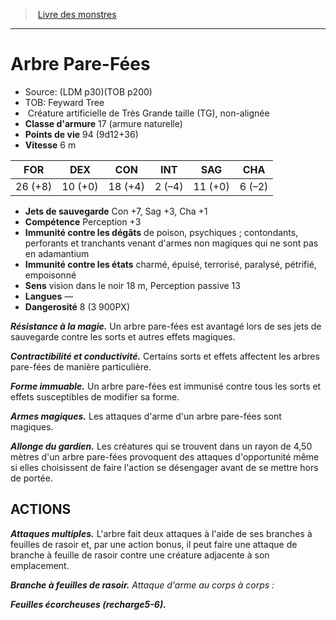 ﻿> [Livre des monstres](tome_of_beasts.md)

---

# Arbre Pare-Fées

- Source: (LDM p30)(TOB p200)
- TOB: Feyward Tree
-  Créature artificielle de Très Grande taille (TG), non-alignée
- **Classe d'armure** 17 (armure naturelle)
- **Points de vie** 94 (9d12+36)
- **Vitesse** 6 m

|FOR|DEX|CON|INT|SAG|CHA|
|---|---|---|---|---|---|
|26 (+8)|10 (+0)|18 (+4)|2 (–4)|11 (+0)|6 (–2)|

- **Jets de sauvegarde** Con +7, Sag +3, Cha +1
- **Compétence** Perception +3
- **Immunité contre les dégâts** de poison, psychiques ; contondants, perforants et tranchants venant d'armes non magiques qui ne sont pas en adamantium
- **Immunité contre les états** charmé, épuisé, terrorisé, paralysé, pétrifié, empoisonné
- **Sens** vision dans le noir 18 m, Perception passive 13
- **Langues** —
- **Dangerosité** 8 (3 900PX)

**_Résistance à la magie._** Un arbre pare-fées est avantagé lors de ses jets de sauvegarde contre les sorts et autres effets magiques.

**_Contractibilité et conductivité._** Certains sorts et effets affectent les arbres pare-fées de manière particulière.

**_Forme immuable._** Un arbre pare-fées est immunisé contre tous les sorts et effets susceptibles de modifier sa forme.

**_Armes magiques._** Les attaques d'arme d'un arbre pare-fées sont magiques.

**_Allonge du gardien._** Les créatures qui se trouvent dans un rayon de 4,50 mètres d'un arbre pare-fées provoquent des attaques d'opportunité même si elles choisissent de faire l'action se désengager avant de se mettre hors de portée.

## ACTIONS

**_Attaques multiples._** L'arbre fait deux attaques à l'aide de ses branches à feuilles de rasoir et, par une action bonus, il peut faire une attaque de branche à feuille de rasoir contre une créature adjacente à son emplacement.

**_Branche à feuilles de rasoir._** _Attaque d'arme au corps à corps :_

**_Feuilles écorcheuses (recharge5-6)._**

